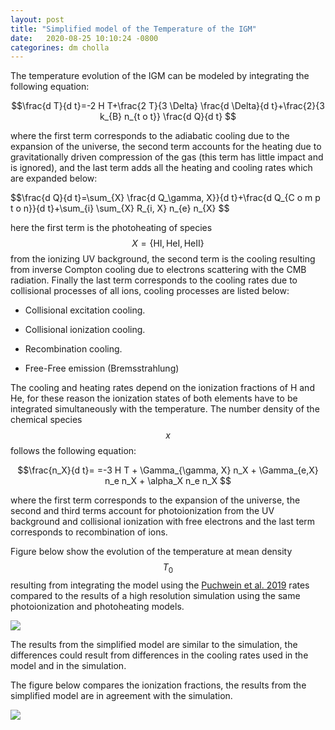 ```yaml
---
layout: post
title: "Simplified model of the Temperature of the IGM"
date:   2020-08-25 10:10:24 -0800
categorines: dm cholla
---
```


The temperature evolution of the IGM can be modeled by integrating the following equation:

$$\frac{d T}{d t}=-2 H T+\frac{2 T}{3 \Delta} \frac{d \Delta}{d t}+\frac{2}{3 k_{B} n_{t o t}} \frac{d Q}{d t} $$

where the first term corresponds to the adiabatic cooling due to the expansion of the universe, the second term accounts for the heating due to gravitationally driven compression of the gas (this term has little impact and is ignored), and the last term adds all the heating and cooling rates which are expanded below:


$$\frac{d Q}{d t}=\sum_{X} \frac{d Q_\gamma, X}}{d t}+\frac{d Q_{C o m p t o n}}{d t}+\sum_{i} \sum_{X} R_{i, X} n_{e} n_{X} $$

here the first term is the photoheating of species $$X=\{ \mathrm{HI}, \mathrm{HeI}, \mathrm{HeII} \}$$ from the ionizing UV background, the second term is the cooling resulting from inverse Compton cooling due to electrons scattering with the CMB radiation. Finally the last term corresponds to the cooling rates due to collisional processes of all ions, cooling processes are listed below:

* Collisional excitation cooling.

* Collisional ionization cooling.

* Recombination cooling.

* Free-Free emission (Bremsstrahlung) 

The cooling and heating rates depend on the ionization fractions of H and He, for these reason the ionization states of both elements have to be integrated simultaneously with the temperature. The number density of the chemical species $$x$$ follows the following equation:

$$\frac{n_X}{d t}= =-3 H T + \Gamma_{\gamma, X} n_X  + \Gamma_{e,X} n_e n_X + \alpha_X n_e n_X $$

where the first term corresponds to the expansion of the universe, the second and third terms account for photoionization from the UV background and collisional ionization with free electrons and the last term corresponds to recombination of ions.    


 


Figure below show the evolution of the  temperature at mean density $$T_0$$ resulting from integrating the model using the [Puchwein et al. 2019](https://arxiv.org/abs/1801.04931) rates compared to the results of a high resolution simulation using the same photoionization and photoheating models.


<img src="{{ site.url }}assets/images/temp_evolution.png">

The results from the simplified model are similar to the simulation, the differences could result from differences in the cooling rates used in the model and in the simulation.

The figure below compares the ionization fractions, the results from the simplified model are in agreement with the simulation.


<img src="{{ site.url }}assets/images/ionization_fractions.png">

